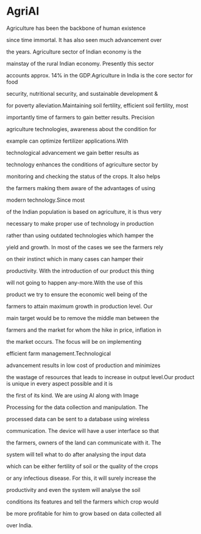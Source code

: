 # AgriAI
Agriculture has been the backbone of human existence

since time immortal. It has also seen much advancement over

the years. Agriculture sector of Indian economy is the

mainstay of the rural Indian economy. Presently this sector

accounts approx. 14% in the GDP.Agriculture in India is the core sector for food

security, nutritional security, and sustainable development &

for poverty alleviation.Maintaining soil fertility, efficient soil fertility, most

importantly time of farmers to gain better results. Precision

agriculture technologies, awareness about the condition for

example can optimize fertilizer applications.With

technological advancement we gain better results as

technology enhances the conditions of agriculture sector by

monitoring and checking the status of the crops. It also helps

the farmers making them aware of the advantages of using

modern technology.Since most

of the Indian population is based on agriculture, it is thus very

necessary to make proper use of technology in production

rather than using outdated technologies which hamper the

yield and growth. In most of the cases we see the farmers rely

on their instinct which in many cases can hamper their

productivity. With the introduction of our product this thing

will not going to happen any-more.With the use of this

product we try to ensure the economic well being of the

farmers to attain maximum growth in production level. Our

main target would be to remove the middle man between the

farmers and the market for whom the hike in price, inflation in

the market occurs. The focus will be on implementing

efficient farm management.Technological

advancement results in low cost of production and minimizes

the wastage of resources that leads to increase in output level.Our product is unique in every aspect possible and it is

the first of its kind. We are using AI along with Image

Processing for the data collection and manipulation. The

processed data can be sent to a database using wireless

communication. The device will have a user interface so that

the farmers, owners of the land can communicate with it. The

system will tell what to do after analysing the input data

which can be either fertility of soil or the quality of the crops

or any infectious disease. For this, it will surely increase the

productivity and even the system will analyse the soil

conditions its features and tell the farmers which crop would

be more profitable for him to grow based on data collected all

over India.
